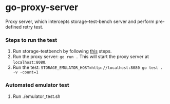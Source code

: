 # go-proxy-server
Proxy server, which intercepts storage-test-bench server and perform pre-defined
retry test.

### Steps to run the test
1. Run storage-testbench by following [this](https://github.com/googleapis/storage-testbench/tree/main?tab=readme-ov-file#initial-set-up) steps.
2. Run the proxy server: `go run .` This will start the proxy server at `localhost:8080`.
3. Run the test: `STORAGE_EMULATOR_HOST=http://localhost:8080 go test . -v -count=1`

### Automated emulator test
1. Run ./emulator_test.sh
